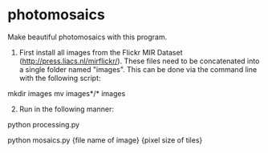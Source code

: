 photomosaics
============
Make beautiful photomosaics with this program. 

1) First install all images from the Flickr MIR Dataset (http://press.liacs.nl/mirflickr/).
These files need to be concatenated into a single folder named "images". This can be done via the command line with the following script:

mkdir images
mv images*/* images

2) Run in the following manner: 

python processing.py


python mosaics.py {file name of image} {pixel size of tiles}
